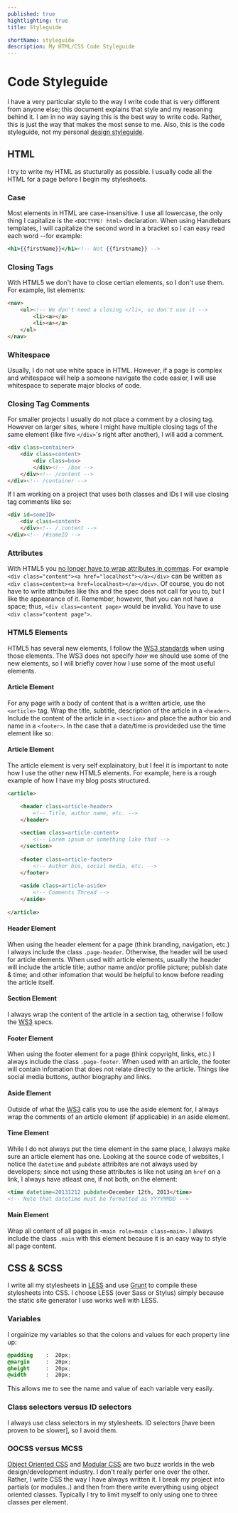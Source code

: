 ```yaml
---
published: true
hightlighting: true
title: Styleguide

shortName: styleguide
description: My HTML/CSS Code Styleguide
---
```


# Code Styleguide
I have a very particular style to the way I write code that is very different from anyone else; this document explains that style and my reasoning behind it. I am in no way saying this is the best way to write code. Rather, this is just the way that makes the most sense to me. Also, this is the code styleguide, not my personal [design styleguide](http://pburtchaell.com/design-styleguide/ "design styleguide").
 
## HTML 
I try to write my HTML as stucturally as possible. I usually code all the HTML for a page before I begin my stylesheets. 

### Case
Most elements in HTML are case-insensitive. I use all lowercase, the only thing I capitalize is the `<DOCTYPE! html>` declaration. When using Handlebars templates, I will capitalize the second word in a bracket so I can easy read each word --for example: 

```handlebars
<h1>{{firstName}}</h1><!-- Not {{firstname}} -->
```

### Closing Tags
With HTML5 we don't have to close certian elements, so I don't use them. For example, list elements:

```html
<nav>
	<ul><!-- We don't need a closing </li>, so don't use it -->
		<li><a></a>
		<li><a></a>
	</ul>
</nav>
```

### Whitespace
Usually, I do not use white space in HTML. However, if a page is complex and whitespace will help a someone navigate the code easier, I will use whitespace to seperate major blocks of code. 

### Closing Tag Comments
For smaller projects I usually do not place a comment by a closing tag. However on larger sites, where I might have multiple closing tags of the same element (like five `</div>`'s right after another), I will add a comment.

```html
<div class=container>
	<div class=content>
		<div class=box>
		</div><!-- /box -->
	</div><!-- /content -->
</div><!-- /container -->
```

If I am working on a project that uses both classes and IDs I will use closing tag comments like so: 

```html
<div id=someID>
	<div class=content>
	</div><!-- /.content -->
</div><!-- /#someID -->
```

### Attributes
With HTML5 you [no longer have to wrap attributes in commas](). For example `<div class="content"><a href="localhost"></a></div>` can be written as `<div class=content><a href=localhost></a></div>`. Of course, you do not have to write attributes like this and the spec does not call for you to, but I like the appearance of it. Remember, however, that you can not have a space; thus, `<div class=content page>` would be invalid. You have to use `<div class="content page">`.

### HTML5 Elements
HTML5 has several new elements, I follow the [WS3 standards]() when using those elements. The WS3 does not specify _how_ we should use some of the new elements, so I will briefly cover how I use some of the most useful elements.  

#### Article Element
For any page with a body of content that is a written article, use the `<article>` tag. Wrap the title, subtitle, description of the article in a `<header>`. Include the content of the article in a `<section>` and place the author bio and name in a `<footer>`. In the case that a date/time is provideded use the time element like so: 

#### Article Element 
The article element is very self explainatory, but I feel it is important to note how I use the other new HTML5 elements. For example, here is a rough example of how I have my blog posts structured.  

```html
<article>

	<header class=article-header>
		<!-- Title, author name, etc. -->
	</header>
	
	<section class=article-content>
		<!-- Lorem ipsum or something like that -->
	</section>
	
	<footer class=article-footer>
		<!-- Author bio, social media, etc. -->
	</footer>
	
	<aside class=article-aside> 
		<!-- Comments Thread -->
	</aside>
	
</article>
```

#### Header Element
When using the header element for a page (think branding, navigation, etc.) I always include the class `.page-header`. Otherwise, the header will be used for article elements. When used with article elements, usually the header will include the article title; author name and/or profile picture; publish date & time; and other infomation that would be helpful to know before reading the article itself. 

#### Section Element 
I always wrap the content of the article in a section tag, otherwise I follow the [WS3](http:// "WS3") specs.

#### Footer Element
When using the footer element for a page (think copyright, links, etc.) I always include the class `.page-footer`. When used with an article, the footer will contain infomation that does not relate directly to the article. Things like social media buttons, author biography and links.  

#### Aside Element
Outside of what the [WS3](http:// "WS3") calls you to use the aside element for, I always wrap the comments of an article element (if applicable) in an aside element.  

#### Time Element
While I do not always put the time element in the same place, I always make sure an article element has one. Looking at the source code of websites, I notice the `datetime` and `pubdate` attribites are not always used by developers; since not using these attributes is like not using an `href` on a link, I always have atleast one, if not both, on the element:

```html
<time datetime=20131212 pubdate>December 12th, 2013</time>
<!-- Note that datetime must be formatted as YYYYMMDD -->
```

#### Main Element
Wrap all content of all pages in `<main role=main class=main>`. I always include the class `.main` with this element because it is an easy way to style all page content. 

## CSS & SCSS
I write all my stylesheets in [LESS]() and use [Grunt]() to compile these stylesheets into CSS. I choose LESS (over Sass or Stylus) simply because the static site generator I use works well with LESS.

### Variables
I orgainize my variables so that the colons and values for each property line up:

```scss
@padding    :  20px;
@margin     :  20px;
@height     :  20px;
@width      :  20px;	
```

This allows me to see the name and value of each variable very easily. 

### Class selectors versus ID selectors
I always use class selectors in my stylesheets. ID selectors [have been proven to be slower], so I avoid them. 

### OOCSS versus MCSS
[Object Oriented CSS]() and [Modular CSS]() are two buzz worlds in the web design/development industry. I don't really perfer one over the other. Rather, I write CSS the way I have always written it. I break my project into partials (or modules..) and then from there write everything using object oriented classes. Typically I try to limit myself to only using one to three classes per element.


